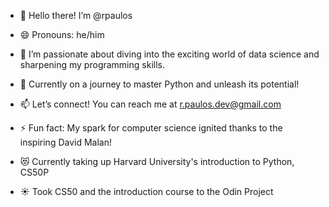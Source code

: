 - 👋 Hello there! I’m @rpaulos
- 😄 Pronouns: he/him
- 👀 I’m passionate about diving into the exciting world of data science and sharpening my programming skills.
- 🌱 Currently on a journey to master Python and unleash its potential!
- 📫 Let’s connect! You can reach me at r.paulos.dev@gmail.com
- ⚡ Fun fact: My spark for computer science ignited thanks to the inspiring David Malan!

- :heart_eyes_cat: Currently taking up Harvard University's introduction to Python, CS50P
- :sunny: Took CS50 and the introduction course to the Odin Project
